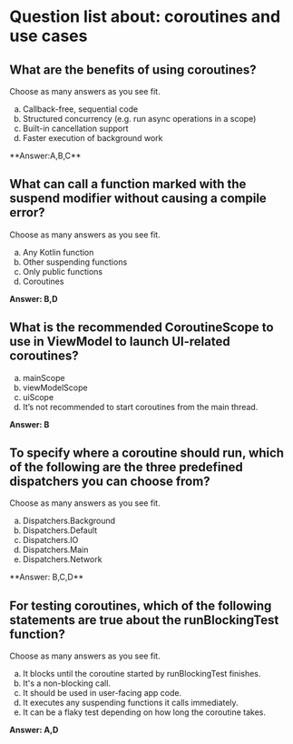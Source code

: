 # Question list about: coroutines and use cases
## What are the benefits of using coroutines?
Choose as many answers as you see fit.

<ol type="a">
  <li>Callback-free, sequential code</li>
  <li>Structured concurrency (e.g. run async operations in a scope)</li>
  <li>Built-in cancellation support</li>
  <li>Faster execution of background work</li>
</ol>
**Answer:A,B,C**

## What can call a function marked with the suspend modifier without causing a compile error?
Choose as many answers as you see fit.
<ol type="a">
  <li>Any Kotlin function</li>
  <li>Other suspending functions</li>
  <li>Only public functions</li>
  <li>Coroutines</li>
</ol>

**Answer: B,D**

## What is the recommended CoroutineScope to use in ViewModel to launch UI-related coroutines?
<ol type="a">
  <li>mainScope</li>
  <li>viewModelScope</li>
  <li>uiScope</li>
  <li>It’s not recommended to start coroutines from the main thread.</li>
</ol>

**Answer: B**

## To specify where a coroutine should run, which of the following are the three predefined dispatchers you can choose from?
Choose as many answers as you see fit.

<ol type="a">
  <li>Dispatchers.Background</li>
  <li>Dispatchers.Default</li>
  <li>Dispatchers.IO</li>
  <li>Dispatchers.Main</li>
  <li>Dispatchers.Network</li>
</ol>
**Answer: B,C,D**

## For testing coroutines, which of the following statements are true about the runBlockingTest function?
Choose as many answers as you see fit.

<ol type="a">
  <li>It blocks until the coroutine started by runBlockingTest finishes.</li>
  <li>It's a non-blocking call.</li>
  <li>It should be used in user-facing app code.</li>
  <li>It executes any suspending functions it calls immediately.</li>
  <li>It can be a flaky test depending on how long the coroutine takes.</li>
</ol>

**Answer: A,D**





















